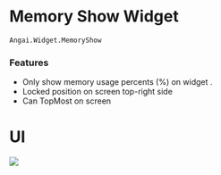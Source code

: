 # Memory Show Widget
`Angai.Widget.MemoryShow`

### Features
- Only show memory usage percents (%)  on widget .
- Locked position on screen top-right side
- Can TopMost on screen

# UI
![](https://i.imgur.com/rFDn9DL.png)
